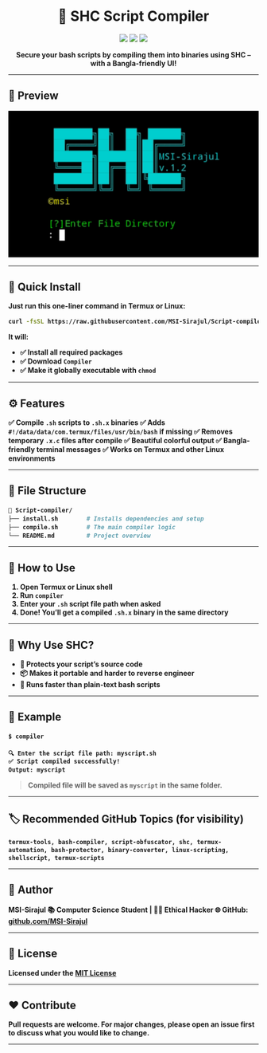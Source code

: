 <h1 align="center">🔐 SHC Script Compiler</h1>

<p align="center">
  <img src="https://img.shields.io/badge/Author-MSI--Sirajul-green?style=for-the-badge" />
  <img src="https://img.shields.io/badge/Made%20for-Termux-blue?style=for-the-badge" />
  <img src="https://img.shields.io/github/license/MSI-Sirajul/Script-compiler?style=for-the-badge" />
</p>

<p align="center">
  <b>Secure your bash scripts by compiling them into binaries using SHC – with a Bangla-friendly UI!
</p>

---

## 📸 Preview

<p align="center">
  <img src="https://raw.githubusercontent.com/MSI-Sirajul/Script-compiler/main/.github/banner.jpg" alt="SHC Script Compiler" width="600"/>
</p>

---

## 🚀 Quick Install
Just run this one-liner command in Termux or Linux:

```bash
curl -fsSL https://raw.githubusercontent.com/MSI-Sirajul/Script-compiler/main/install &&./install
````

It will:

* ✅ Install all required packages
* ✅ Download `Compiler`
* ✅ Make it globally executable with `chmod`

---

## ⚙️ Features

✅ Compile `.sh` scripts to `.sh.x` binaries
✅ Adds `#!/data/data/com.termux/files/usr/bin/bash` if missing
✅ Removes temporary `.x.c` files after compile
✅ Beautiful colorful output
✅ Bangla-friendly terminal messages
✅ Works on **Termux** and other Linux environments

---

## 📂 File Structure

```bash
📁 Script-compiler/
├── install.sh        # Installs dependencies and setup
├── compile.sh        # The main compiler logic
└── README.md         # Project overview
```

---

## 🧪 How to Use

1. Open Termux or Linux shell
2. Run `compiler`
3. Enter your `.sh` script file path when asked
4. Done! You’ll get a compiled `.sh.x` binary in the same directory

---

## 🧠 Why Use SHC?

* 🔐 Protects your script’s source code
* 📦 Makes it portable and harder to reverse engineer
* 💨 Runs faster than plain-text bash scripts

---

## 🧾 Example

```bash
$ compiler

🔍 Enter the script file path: myscript.sh
✅ Script compiled successfully!
Output: myscript
```

> Compiled file will be saved as `myscript` in the same folder.

---

## 🏷️ Recommended GitHub Topics (for visibility)

```
termux-tools, bash-compiler, script-obfuscator, shc, termux-automation, bash-protector, binary-converter, linux-scripting, shellscript, termux-scripts
```
---

## 👤 Author

**MSI-Sirajul**
📚 Computer Science Student | 🧑‍💻 Ethical Hacker
🌐 GitHub: [github.com/MSI-Sirajul](https://github.com/MSI-Sirajul)

---

## 📜 License

Licensed under the [MIT License](LICENSE)

---

## ❤️ Contribute

Pull requests are welcome. For major changes, please open an issue first to discuss what you would like to change.

---
